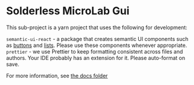 # Solderless MicroLab Gui

This sub-project is a yarn project that uses the following for development:

`semantic-ui-react` - a package that creates semantic UI components such as [buttons](https://react.semantic-ui.com/elements/button/) and [lists](https://react.semantic-ui.com/elements/list/). Please use these components whenever appropriate.
`prettier` - we use Prettier to keep formatting consistent across files and authors. Your IDE probably has an extension for it. Please auto-format on save.

For more information, see [the docs folder](https://github.com/FourThievesVinegar/solderless-microlab/tree/main/docs)

